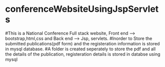 # conferenceWebsiteUsingJspServlets

#This is a National Conference Full stack website, Front end --> bootstrap,html,css and Back end --> Jsp, servlets.
#Inorder to Store the submitted publications(pdf form) and the registeration information is stored in mysql database.
#A folder is created seperately to store the pdf and all the details of the publication, registeration details is stored in databse using mysql
